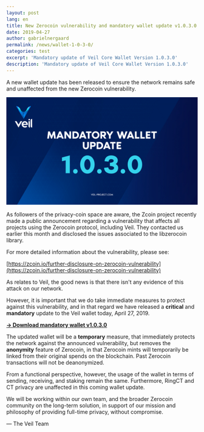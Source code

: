 ```yaml
---
layout: post
lang: en
title: New Zerocoin vulnerability and mandatory wallet update v1.0.3.0
date: 2019-04-27
author: gabrielnergaard
permalink: /news/wallet-1-0-3-0/
categories: test
excerpt: 'Mandatory update of Veil Core Wallet Version 1.0.3.0'
description: 'Mandatory update of Veil Core Wallet Version 1.0.3.0'
---
```


A new wallet update has been released to ensure the network remains safe and unaffected from the new Zerocoin vulnerability.

![](/uploads/blog/2019-04-27-wallet.jpg)

As followers of the privacy-coin space are aware, the Zcoin project recently made a public announcement regarding a vulnerability that affects all projects using the Zerocoin protocol, including Veil. They contacted us earlier this month and disclosed the issues associated to the libzerocoin library.

For more detailed information about the vulnerability, please see: 

[https://zcoin.io/further-disclosure-on-zerocoin-vulnerability](https://zcoin.io/further-disclosure-on-zerocoin-vulnerability)

As relates to Veil, the good news is that there isn't any evidence of this attack on our network.

However, it is important that we do take immediate measures to protect against this vulnerability, and in that regard we have released a **critical** and **mandatory** update to the Veil wallet today, April 27, 2019. 

**[→ Download mandatory wallet v1.0.3.0](https://github.com/Veil-Project/veil/releases/tag/v1.0.3.0)**

The updated wallet will be a **temporary** measure, that immediately protects the network against the announced vulnerability, but removes the **anonymity** feature of Zerocoin, in that Zerocoin mints will temporarily be linked from their original spends on the blockchain. Past Zerocoin transactions will not be deanonymized.

From a functional perspective, however, the usage of the wallet in terms of sending, receiving, and staking remain the same. Furthermore, RingCT and CT privacy are unaffected in this coming wallet update.

We will be working within our own team, and the broader Zerocoin community on the long-term solution, in support of our mission and philosophy of providing full-time privacy, without compromise. 

— The Veil Team
